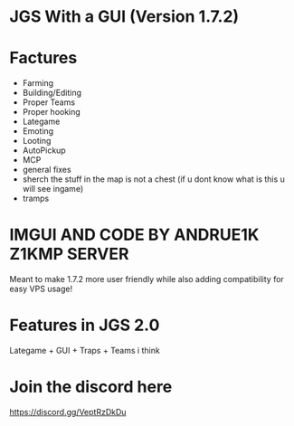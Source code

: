 # JGS With a GUI (Version 1.7.2) 

# Factures
- Farming
- Building/Editing
- Proper Teams
- Proper hooking
- Lategame
- Emoting
- Looting 
- AutoPickup 
- MCP
- general fixes
- sherch the stuff in the map is not a chest (if u dont know what is this u will see ingame)
- tramps
# IMGUI AND CODE BY ANDRUE1K Z1KMP SERVER 

 Meant to make 1.7.2 more user friendly while also adding compatibility for easy VPS usage!

# Features in JGS 2.0
Lategame + GUI + Traps + Teams i think 

# Join the discord here
https://discord.gg/VeptRzDkDu
